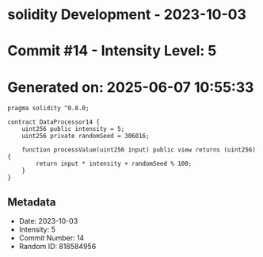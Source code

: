 ﻿# solidity Development - 2023-10-03
# Commit #14 - Intensity Level: 5
# Generated on: 2025-06-07 10:55:33
```solidity
pragma solidity ^0.8.0;

contract DataProcessor14 {
    uint256 public intensity = 5;
    uint256 private randomSeed = 306016;

    function processValue(uint256 input) public view returns (uint256) {
        return input * intensity + randomSeed % 100;
    }
}
```
## Metadata
- Date: 2023-10-03
- Intensity: 5
- Commit Number: 14
- Random ID: 818584956
